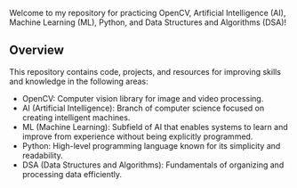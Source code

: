 Welcome to my repository for practicing OpenCV, Artificial Intelligence (AI), Machine Learning (ML), Python, and Data Structures and Algorithms (DSA)!

## Overview

This repository contains code, projects, and resources for improving skills and knowledge in the following areas:

- OpenCV: Computer vision library for image and video processing.
- AI (Artificial Intelligence): Branch of computer science focused on creating intelligent machines.
- ML (Machine Learning): Subfield of AI that enables systems to learn and improve from experience without being explicitly programmed.
- Python: High-level programming language known for its simplicity and readability.
- DSA (Data Structures and Algorithms): Fundamentals of organizing and processing data efficiently.
